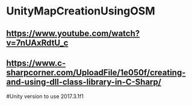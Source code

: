 # UnityMapCreationUsingOSM

## https://www.youtube.com/watch?v=7nUAxRdtU_c

## https://www.c-sharpcorner.com/UploadFile/1e050f/creating-and-using-dll-class-library-in-C-Sharp/

#Unity version to use 2017.3.1f1
